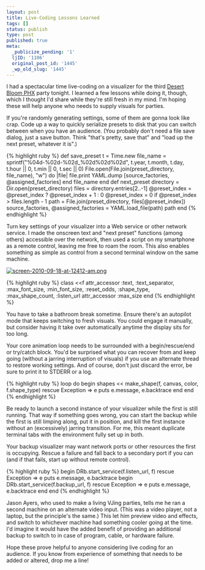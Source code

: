 ```yaml
---
layout: post
title: Live-Coding Lessons Learned
tags: []
status: publish
type: post
published: true
meta:
  _publicize_pending: '1'
  ljID: '1106'
  original_post_id: '1445'
  _wp_old_slug: '1445'
---
```

I had a spectacular time live-coding on a visualizer for the third <a href="http://desertbloomphoenix.com/">Desert Bloom PHX</a> party tonight.  I learned a few lessons while doing it, though, which I thought I'd share while they're still fresh in my mind.  I'm hoping these will help anyone who needs to supply visuals for parties.


If you're randomly generating settings, some of them are gonna look like crap.  Code up a way to quickly serialize presets to disk that you can switch between when you have an audience.  (You probably don't need a file save dialog, just a save button.  Think "that's pretty, save that" and "load up the next preset, whatever it is".)

{% highlight ruby %}
def save_preset
    t = Time.new
    file_name = sprintf("%04d-%02d-%02d_%02d%02d%02d", t.year, t.month, t.day, t.hour || 0, t.min || 0, t.sec || 0)
    File.open(File.join(preset_directory, file_name), "w") do |file|
        file.print YAML.dump [source_factories, @assigned_factories]
    end
    file_name
end
def next_preset
    directory = Dir.open(preset_directory)
    files = directory.entries[2..-1]
    @preset_index = @preset_index ? @preset_index + 1 : 0
    @preset_index = 0 if @preset_index > files.length - 1
    path = File.join(preset_directory, files[@preset_index])
    source_factories, @assigned_factories = YAML.load_file(path)
    path
end
{% endhighlight %}

Turn key settings of your visualizer into a Web service or other network service.  I made the onscreen text and "next preset" functions (among others) accessible over the network, then used a script on my smartphone as a remote control, leaving me free to roam the room.  This also enables something as simple as control from a second terminal window on the same machine.

<a href='http://jay.mcgavren.com/blog/wp-content/uploads/2010/09/screen-2010-09-18-at-12412-am.png' title='screen-2010-09-18-at-12412-am.png'><img src='http://jay.mcgavren.com/blog/wp-content/uploads/2010/09/screen-2010-09-18-at-12412-am.thumbnail.png' alt='screen-2010-09-18-at-12412-am.png' /></a>

{% highlight ruby %}
class <<f
    attr_accessor :text, :text_separator, :max_font_size, :min_font_size, :reset_odds, :shape_type, :max_shape_count, :listen_url
    attr_accessor :max_size
end
{% endhighlight %}

<!--more-->

You have to take a bathroom break sometime.  Ensure there's an autopilot mode that keeps switching to fresh visuals.  You could engage it manually, but consider having it take over automatically anytime the display sits for too long.

Your core animation loop needs to be surrounded with a begin/rescue/end or try/catch block.  You'd be surprised what you can recover from and keep going (without a jarring interruption of visuals) if you use an alternate thread to restore working settings.  And of course, don't just discard the error, be sure to print it to STDERR or a log.

{% highlight ruby %}
loop do
    begin
        shapes << make_shape(f, canvas, color, f.shape_type)
    rescue Exception => e
        puts e.message, e.backtrace
    end
end
{% endhighlight %}

Be ready to launch a second instance of your visualizer while the first is still running.  That way if something goes wrong, you can start the backup while the first is still limping along, put it in position, and kill the first instance without an (excessively) jarring transition.  For me, this meant duplicate terminal tabs with the environment fully set up in both.

Your backup visualizer may want network ports or other resources the first is occupying.  Rescue a failure and fall back to a secondary port if you can (and if that fails, start up without remote control).

{% highlight ruby %}
begin
  DRb.start_service(f.listen_url, f)
rescue Exception => e
  puts e.message, e.backtrace
  begin
    DRb.start_service(f.backup_url, f)
  rescue Exception => e
    puts e.message, e.backtrace
  end
end
{% endhighlight %}

Jason Ayers, who used to make a living VJing parties, tells me he ran a second machine on an alternate video input.  (This was a video player, not a laptop, but the principle's the same.)  This let him preview video and effects, and switch to whichever machine had something cooler going at the time.  I'd imagine it would have the added benefit of providing an additional backup to switch to in case of program, cable, or hardware failure.


Hope these prove helpful to anyone considering live coding for an audience.  If you know from experience of something that needs to be added or altered, drop me a line!
